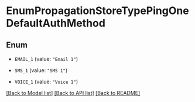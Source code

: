 # EnumPropagationStoreTypePingOneDefaultAuthMethod

## Enum


* `EMAIL_1` (value: `"Email 1"`)

* `SMS_1` (value: `"SMS 1"`)

* `VOICE_1` (value: `"Voice 1"`)


[[Back to Model list]](../README.md#documentation-for-models) [[Back to API list]](../README.md#documentation-for-api-endpoints) [[Back to README]](../README.md)


